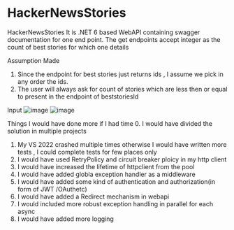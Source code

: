 # HackerNewsStories
HackerNewsStories
It is .NET 6 based WebAPI containing swagger documentation for one end point.
The get endpoints accept integer as the count of best stories for which one details

Assumption Made
1. Since the endpoint for best stories just returns ids , I assume we pick in any order the ids.
2. The user will always ask for count of stories which are less then or equal to present in the endpoint of beststoriesId

Input
![image](https://github.com/smandia/HackerNewsStories/assets/3833082/9e9b2e5d-233e-4534-8e42-da3a6e44d54a)
![image](https://github.com/smandia/HackerNewsStories/assets/3833082/b88db6ad-07ac-45b1-9a70-f840db70cdd6)



Things I would have done more if I had time
0. I would have divided the solution in multiple projects 
1. My VS 2022 crashed multiple times otherwise I would have written more tests , I could complete tests for few places only
2. I would have used RetryPolicy  and circuit breaker ploicy in my http client
3. I would have increased the lifetime  of httpclient from the pool
4. I would have added globla exception handler as a middleware
5. I would have added some kind of authentication and authorization(in form of JWT /OAuthetc)
6. I would have added a Redirect mechanism in webapi
7. I would included more robust exception handling in parallel for each async
8. I would have added more logging
   

